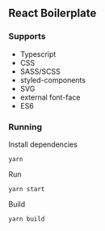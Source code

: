 ## React Boilerplate

### Supports
* Typescript
* CSS
* SASS/SCSS
* styled-components
* SVG
* external font-face
* ES6

### Running

Install dependencies

```
yarn
```

Run

```
yarn start
```

Build

```
yarn build
```